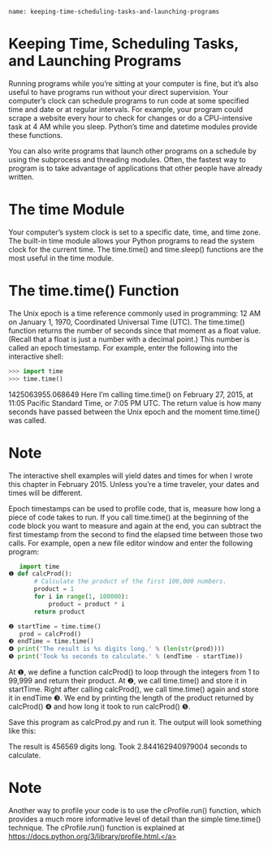```ngMeta
name: keeping-time-scheduling-tasks-and-launching-programs
```
# Keeping Time, Scheduling Tasks, and Launching Programs
Running programs while you’re sitting at your computer is fine, but it’s also useful to have programs run without your direct supervision. Your computer’s clock can schedule programs to run code at some specified time and date or at regular intervals. For example, your program could scrape a website every hour to check for changes or do a CPU-intensive task at 4 AM while you sleep. Python’s time and datetime modules provide these functions.

You can also write programs that launch other programs on a schedule by using the subprocess and threading modules. Often, the fastest way to program is to take advantage of applications that other people have already written.
# The time Module
Your computer’s system clock is set to a specific date, time, and time zone. The built-in time module allows your Python programs to read the system clock for the current time. The time.time() and time.sleep() functions are the most useful in the time module.

# The time.time() Function
The Unix epoch is a time reference commonly used in programming: 12 AM on January 1, 1970, Coordinated Universal Time (UTC). The time.time() function returns the number of seconds since that moment as a float value. (Recall that a float is just a number with a decimal point.) This number is called an epoch timestamp. For example, enter the following into the interactive shell:

```python
>>> import time
>>> time.time()
```
1425063955.068649
Here I’m calling time.time() on February 27, 2015, at 11:05 Pacific Standard Time, or 7:05 PM UTC. The return value is how many seconds have passed between the Unix epoch and the moment time.time() was called.

# Note
The interactive shell examples will yield dates and times for when I wrote this chapter in February 2015. Unless you’re a time traveler, your dates and times will be different.

Epoch timestamps can be used to profile code, that is, measure how long a piece of code takes to run. If you call time.time() at the beginning of the code block you want to measure and again at the end, you can subtract the first timestamp from the second to find the elapsed time between those two calls. For example, open a new file editor window and enter the following program:

```python
   import time
❶ def calcProd():
       # Calculate the product of the first 100,000 numbers.
       product = 1
       for i in range(1, 100000):
           product = product * i
       return product

❷ startTime = time.time()
   prod = calcProd()
❸ endTime = time.time()
❹ print('The result is %s digits long.' % (len(str(prod))))
❺ print('Took %s seconds to calculate.' % (endTime - startTime))
```

At ❶, we define a function calcProd() to loop through the integers from 1 to 99,999 and return their product. At ❷, we call time.time() and store it in startTime. Right after calling calcProd(), we call time.time() again and store it in endTime ❸. We end by printing the length of the product returned by calcProd() ❹ and how long it took to run calcProd() ❺.

Save this program as calcProd.py and run it. The output will look something like this:


The result is 456569 digits long.
Took 2.844162940979004 seconds to calculate.

# Note
Another way to profile your code is to use the cProfile.run() function, which provides a much more informative level of detail than the simple time.time() technique. The cProfile.run() function is explained at <span><a href="https://docs.python.org/3/library/profile.html.">https://docs.python.org/3/library/profile.html.</a></span>

